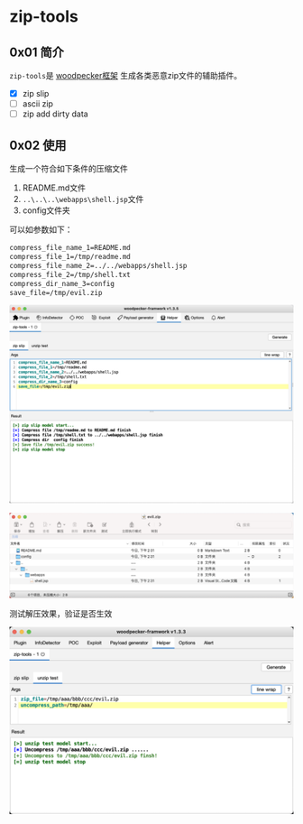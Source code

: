 # zip-tools

## 0x01 简介
`zip-tools`是 [woodpecker框架](https://github.com/woodpecker-framework/woodpecker-framwork-release/releases) 生成各类恶意zip文件的辅助插件。

* [x] zip slip
* [ ] ascii zip
* [ ] zip add dirty data

## 0x02 使用
生成一个符合如下条件的压缩文件

1. README.md文件
2. `..\..\..\webapps\shell.jsp`文件
3. config文件夹

可以如参数如下：

```
compress_file_name_1=README.md
compress_file_1=/tmp/readme.md
compress_file_name_2=../../webapps/shell.jsp
compress_file_2=/tmp/shell.txt
compress_dir_name_3=config
save_file=/tmp/evil.zip
```

![](./docs/zip-slip.png)

![](./docs/evil-zip.png)

测试解压效果，验证是否生效

![](./docs/unzip-test.png)
